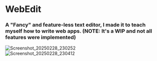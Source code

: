 # WebEdit
<h3>A "Fancy" and feature-less text editor, I made it to teach myself how to write web apps. (NOTE: It's a WIP and not all features were implemented)<br></h3>

![Screenshot_20250228_230252](https://github.com/user-attachments/assets/6971c433-947f-4e13-b558-03f323156531)<br>
![Screenshot_20250228_230412](https://github.com/user-attachments/assets/accb16cb-94c8-4d54-8451-21c4408e6c93)

